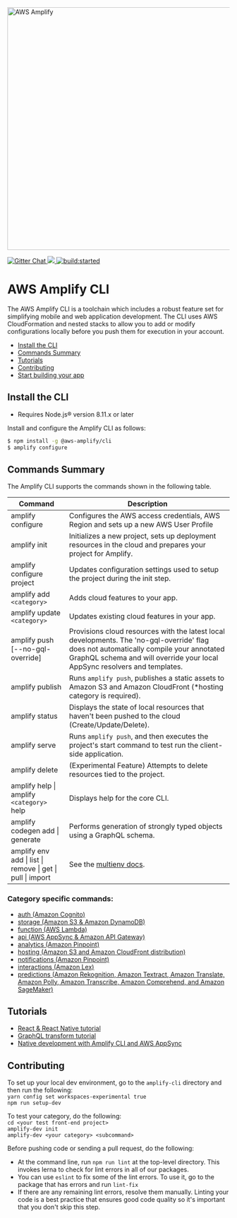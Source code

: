 <a href="https://aws-amplify.github.io/" target="_blank">
    <img src="https://s3.amazonaws.com/aws-mobile-hub-images/aws-amplify-logo.png" alt="AWS Amplify" width="550" >
</a>

<p>
  <a href="https://gitter.im/AWS-Amplify/Lobby?utm_source=share-link&utm_medium=link&utm_campaign=share-link" target="_blank">
    <img src="https://badges.gitter.im/aws/aws-amplify.png" alt="Gitter Chat" />
  </a>
  <a href="https://www.npmjs.com/package/@aws-amplify/cli">
    <img src="https://img.shields.io/npm/v/@aws-amplify/cli.svg" />
  </a>
  <a href="https://circleci.com/gh/aws-amplify/amplify-cli">
    <img src="https://img.shields.io/circleci/project/github/aws-amplify/amplify-cli/master.svg" alt="build:started">
  </a>
</p>

# AWS Amplify CLI

The AWS Amplify CLI is a toolchain which includes a robust feature set for simplifying mobile and web application development. The CLI uses AWS CloudFormation and nested stacks to allow you to add or modify configurations locally before you push them for execution in your account.

- [Install the CLI](#install-the-cli)
- [Commands Summary](#commands-summary)
- [Tutorials](#tutorials)
- [Contributing](#contributing)
- [Start building your app](https://aws-amplify.github.io/docs)

## Install the CLI

- Requires Node.js® version 8.11.x or later

Install and configure the Amplify CLI as follows:

```bash
$ npm install -g @aws-amplify/cli
$ amplify configure
```

## Commands Summary

The Amplify CLI supports the commands shown in the following table.

| Command                                                    | Description                                                                                                                                                                                                          |
| ---------------------------------------------------------- | -------------------------------------------------------------------------------------------------------------------------------------------------------------------------------------------------------------------- |
| amplify configure                                          | Configures the AWS access credentials, AWS Region and sets up a new AWS User Profile                                                                                                                                 |
| amplify init                                               | Initializes a new project, sets up deployment resources in the cloud and prepares your project for Amplify.                                                                                                          |
| amplify configure project                                  | Updates configuration settings used to setup the project during the init step.                                                                                                                                       |
| amplify add `<category>`                                   | Adds cloud features to your app.                                                                                                                                                                                     |
| amplify update `<category>`                                | Updates existing cloud features in your app.                                                                                                                                                                         |
| amplify push [--no-gql-override]                           | Provisions cloud resources with the latest local developments. The 'no-gql-override' flag does not automatically compile your annotated GraphQL schema and will override your local AppSync resolvers and templates. |
| amplify publish                                            | Runs `amplify push`, publishes a static assets to Amazon S3 and Amazon CloudFront (\*hosting category is required).                                                                                                  |
| amplify status                                             | Displays the state of local resources that haven't been pushed to the cloud (Create/Update/Delete).                                                                                                                  |
| amplify serve                                              | Runs `amplify push`, and then executes the project's start command to test run the client-side application.                                                                                                          |
| amplify delete                                             | (Experimental Feature) Attempts to delete resources tied to the project.                                                                                                                                             |
| amplify help \| amplify `<category>` help                  | Displays help for the core CLI.                                                                                                                                                                                      |
| amplify codegen add \| generate                            | Performs generation of strongly typed objects using a GraphQL schema.                                                                                                                                                |
| amplify env add \| list \| remove \| get \| pull \| import | See the [multienv docs](https://aws-amplify.github.io/docs/cli/multienv).                                                                                                                                            |

### Category specific commands:

- [auth (Amazon Cognito)](packages/amplify-category-auth/Readme.md)
- [storage (Amazon S3 & Amazon DynamoDB)](packages/amplify-category-storage/Readme.md)
- [function (AWS Lambda)](packages/amplify-category-function/Readme.md)
- [api (AWS AppSync & Amazon API Gateway)](packages/amplify-category-api/Readme.md)
- [analytics (Amazon Pinpoint)](packages/amplify-category-analytics/Readme.md)
- [hosting (Amazon S3 and Amazon CloudFront distribution)](packages/amplify-category-hosting/Readme.md)
- [notifications (Amazon Pinpoint)](packages/amplify-category-notifications/Readme.md)
- [interactions (Amazon Lex)](packages/amplify-category-interactions/Readme.md)
- [predictions (Amazon Rekognition, Amazon Textract, Amazon Translate, Amazon Polly, Amazon Transcribe, Amazon Comprehend, and Amazon SageMaker)](packages/amplify-category-predictions/Readme.md)

## Tutorials

- [React & React Native tutorial](https://aws-amplify.github.io/docs/js/react)
- [GraphQL transform tutorial](https://aws-amplify.github.io/docs/js/graphql)
- [Native development with Amplify CLI and AWS AppSync](https://aws-amplify.github.io/docs/cli/codegen)

## Contributing

To set up your local dev environment, go to the `amplify-cli` directory and then run the following:<br>
`yarn config set workspaces-experimental true`<br>
`npm run setup-dev`

To test your category, do the following:<br>
`cd <your test front-end project>` <br>
`amplify-dev init` <br>
`amplify-dev <your category> <subcommand>`<br>

Before pushing code or sending a pull request, do the following:

- At the command line, run `npm run lint` at the top-level directory. This invokes lerna to check for lint errors in all of our packages.
- You can use `eslint` to fix some of the lint errors. To use it, go to the package that has errors and run `lint-fix`
- If there are any remaining lint errors, resolve them manually. Linting your code is a best practice that ensures good code quality so it's important that you don't skip this step.
